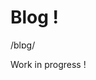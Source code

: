 <!DOCTYPE html>
<html>
<head>
<style>

p.small {
  font-variant: small-caps;
  font-size: 20px;
}

ul {
  list-style-type: none;
  margin: 0;
  padding: 0;
  width: 500px;
  margin-top: 50px;

}

li a {
  display: block;
  margin-top: 10px;
  color: #000;
  padding: 8px 16px;
  text-decoration: none;
  display: inline-block;
  padding: 1em 2em;
  text-align: center;
  background: white;

  background: linear-gradient(to left, white 50%, black 50%) right;
  background-size: 200%;
  transition: .5s ease-out;
}

li a:hover {
  background-position: left;
  color: white;
  -webkit-transform: scale(1);
  -ms-transform: scale(1);
  transform: scale(1);
}

a:link, a:visited {
  display: block;
  color: #000;
  text-decoration: none;
  display: inline-block;
  text-align: center;
  background: white;

  background: linear-gradient(to left, white 50%, black 50%) right;
  background-size: 200%;
  transition: .5s ease-out;
}

li a.active {
  background-position: left;
  color: white;
  -webkit-transform: scale(1);
  -ms-transform: scale(1);
  transform: scale(1);
}

h1.thicker{
  font: 55px Arial, sans-serif;
  font-weight: 800;
}

</style>
</head>
<body>

<h1 class= "thicker {% if site.style == 'dark' %}class="text-white"{% endif %}">Blog !</h1>
<p class="f4 mb-4 {% if site.style == 'dark' %}text-white{% else %}text-gray{% endif %}">/blɒɡ/</p>

<p class="small">
  Work in progress !
</p>

</body>
</html>
